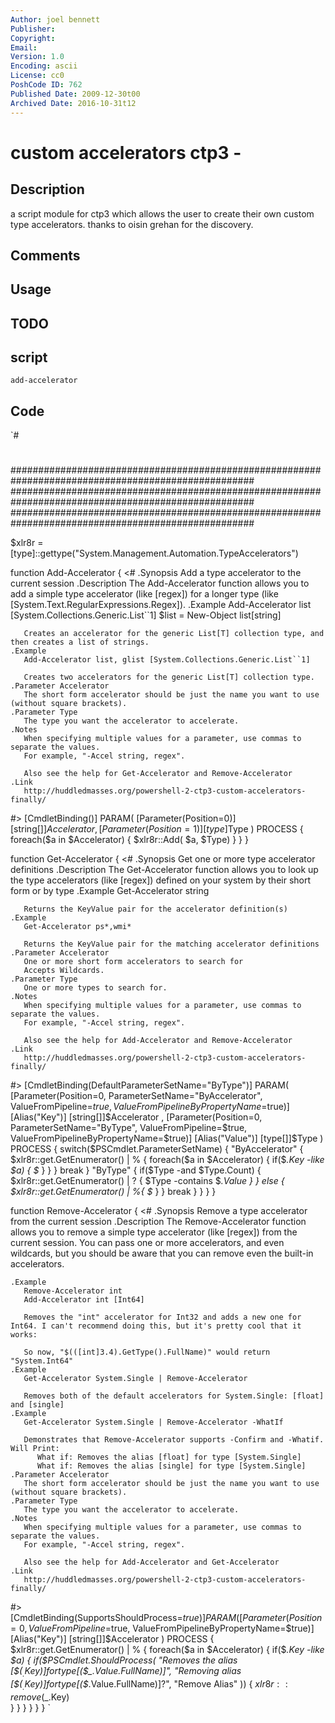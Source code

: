 ```yaml
---
Author: joel bennett
Publisher: 
Copyright: 
Email: 
Version: 1.0
Encoding: ascii
License: cc0
PoshCode ID: 762
Published Date: 2009-12-30t00
Archived Date: 2016-10-31t12
---
```


# custom accelerators ctp3 - 

## Description

a script module for ctp3 which allows the user to create their own custom type accelerators. thanks to oisin grehan for the discovery.

## Comments



## Usage



## TODO



## script

`add-accelerator`

## Code

`#
 #
 ####################################################################################################
 ####################################################################################################
 ####################################################################################################
 
 $xlr8r = [type]::gettype("System.Management.Automation.TypeAccelerators")  
 
 function Add-Accelerator {
 <#
    .Synopsis
       Add a type accelerator to the current session
    .Description
       The Add-Accelerator function allows you to add a simple type accelerator (like [regex]) for a longer type (like [System.Text.RegularExpressions.Regex]).
    .Example
       Add-Accelerator list [System.Collections.Generic.List``1]
       $list = New-Object list[string]
       
       Creates an accelerator for the generic List[T] collection type, and then creates a list of strings.
    .Example
       Add-Accelerator list, glist [System.Collections.Generic.List``1]
       
       Creates two accelerators for the generic List[T] collection type.
    .Parameter Accelerator
       The short form accelerator should be just the name you want to use (without square brackets).
    .Parameter Type
       The type you want the accelerator to accelerate.
    .Notes
       When specifying multiple values for a parameter, use commas to separate the values. 
       For example, "-Accel string, regex".      
 
       Also see the help for Get-Accelerator and Remove-Accelerator
    .Link
       http://huddledmasses.org/powershell-2-ctp3-custom-accelerators-finally/
       
 #>
 [CmdletBinding()]
 PARAM(
    [Parameter(Position=0)]
    [string[]]$Accelerator
 ,
    [Parameter(Position=1)]
    [type]$Type
 )
 PROCESS {
    foreach($a in $Accelerator) { $xlr8r::Add( $a, $Type) }
 }
 }
 
 function Get-Accelerator {
 <#
    .Synopsis
       Get one or more type accelerator definitions
    .Description
       The Get-Accelerator function allows you to look up the type accelerators (like [regex]) defined on your system by their short form or by type
    .Example
       Get-Accelerator string
       
       Returns the KeyValue pair for the accelerator definition(s)
    .Example
       Get-Accelerator ps*,wmi*
       
       Returns the KeyValue pair for the matching accelerator definitions
    .Parameter Accelerator
       One or more short form accelerators to search for
       Accepts Wildcards.
    .Parameter Type
       One or more types to search for.
    .Notes
       When specifying multiple values for a parameter, use commas to separate the values. 
       For example, "-Accel string, regex".
       
       Also see the help for Add-Accelerator and Remove-Accelerator
    .Link
       http://huddledmasses.org/powershell-2-ctp3-custom-accelerators-finally/
 #>
 [CmdletBinding(DefaultParameterSetName="ByType")]
 PARAM(
    [Parameter(Position=0, ParameterSetName="ByAccelerator", ValueFromPipeline=$true, ValueFromPipelineByPropertyName=$true)]
    [Alias("Key")]
    [string[]]$Accelerator
 ,
    [Parameter(Position=0, ParameterSetName="ByType", ValueFromPipeline=$true, ValueFromPipelineByPropertyName=$true)]
    [Alias("Value")]
    [type[]]$Type
 )
 PROCESS {
    switch($PSCmdlet.ParameterSetName) {
       "ByAccelerator" { 
          $xlr8r::get.GetEnumerator() | % {
             foreach($a in $Accelerator) {
                if($_.Key -like $a) { $_ }
             }
          }
          break
       }
       "ByType" { 
          if($Type -and $Type.Count) {
             $xlr8r::get.GetEnumerator() | ? { $Type -contains $_.Value }
          }
          else {
             $xlr8r::get.GetEnumerator() | %{ $_ }
          }
          break
       }
    }
 }
 }
 
 function Remove-Accelerator {
 <#
    .Synopsis
       Remove a type accelerator from the current session
    .Description
       The Remove-Accelerator function allows you to remove a simple type accelerator (like [regex]) from the current session. You can pass one or more accelerators, and even wildcards, but you should be aware that you can remove even the built-in accelerators.
       
    .Example
       Remove-Accelerator int
       Add-Accelerator int [Int64]
       
       Removes the "int" accelerator for Int32 and adds a new one for Int64. I can't recommend doing this, but it's pretty cool that it works:
       
       So now, "$(([int]3.4).GetType().FullName)" would return "System.Int64"
    .Example
       Get-Accelerator System.Single | Remove-Accelerator
       
       Removes both of the default accelerators for System.Single: [float] and [single]
    .Example
       Get-Accelerator System.Single | Remove-Accelerator -WhatIf
       
       Demonstrates that Remove-Accelerator supports -Confirm and -Whatif. Will Print:
          What if: Removes the alias [float] for type [System.Single]
          What if: Removes the alias [single] for type [System.Single]
    .Parameter Accelerator
       The short form accelerator should be just the name you want to use (without square brackets).
    .Parameter Type
       The type you want the accelerator to accelerate.
    .Notes
       When specifying multiple values for a parameter, use commas to separate the values. 
       For example, "-Accel string, regex".
       
       Also see the help for Add-Accelerator and Get-Accelerator
    .Link
       http://huddledmasses.org/powershell-2-ctp3-custom-accelerators-finally/
 #>
 [CmdletBinding(SupportsShouldProcess=$true)]
 PARAM(
    [Parameter(Position=0, ValueFromPipeline=$true, ValueFromPipelineByPropertyName=$true)]
    [Alias("Key")]
    [string[]]$Accelerator
 )
 PROCESS {
    $xlr8r::get.GetEnumerator() | % {
       foreach($a in $Accelerator) {
          if($_.Key -like $a) { 
             if($PSCmdlet.ShouldProcess( "Removes the alias [$($_.Key)] for type [$($_.Value.FullName)]",
                                         "Removing alias [$($_.Key)] for type [$($_.Value.FullName)]?",
                                         "Remove Alias" )) {
                $xlr8r::remove($_.Key)   
             }
          }
       }
    }
 }
 }
`

